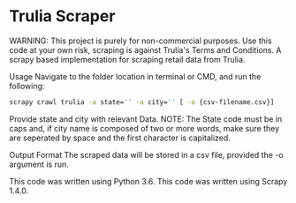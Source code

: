 # Trulia Scraper
WARNING: This project is purely for non-commercial purposes. Use this code at your own risk, scraping is against Trulia's Terms and Conditions.
    A scrapy based implementation for scraping retail data from Trulia.

Usage
Navigate to the folder location in terminal or CMD, and run the following:
```sh
scrapy crawl trulia -a state='' -a city='' [ -o {csv-filename.csv}]
```
    
Provide state and city with relevant Data.
NOTE: The State code must be in caps and, if city name is composed of two or more words, make sure they are seperated by space and the first character is capitalized.
    
Output Format
The scraped data will be stored in a csv file, provided the -o argument is run.

This code was written using Python 3.6.
This code was written using Scrapy 1.4.0.
